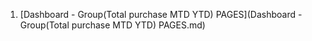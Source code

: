 1. [Dashboard - Group(Total purchase MTD YTD) PAGES](Dashboard - Group(Total purchase MTD YTD) PAGES.md)
